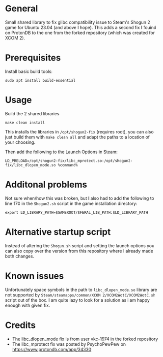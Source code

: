 # General

Small shared library to fix glibc compatibility issue to Steam's Shogun 2 game
for Ubuntu 23.04 (and above I hope). This adds a second fix I fouind on 
ProtonDB to the one from the forked repository (which was created for XCOM 2).

# Prerequisites

Install basic build tools:

```sudo apt install build-essential```

# Usage

Build the 2 shared libraries

```make clean install```

This installs the libraries in `/opt/shogun2-fix` (requires root), you can also 
just build them with `make clean all` and adapt the paths to a location of
your choosing.

Then add the following to the Launch Options in Steam:

```LD_PRELOAD=/opt/shogun2-fix/libc_mprotect.so:/opt/shogun2-fix/libc_dlopen_mode.so %command%```

# Additonal problems

Not sure when/how this was broken, but I also had to add the following to 
line 170 in the `Shogun2.sh` script in the game installation directory:

```export LD_LIBRARY_PATH=$GAMEROOT/$FERAL_LIB_PATH:$LD_LIBRARY_PATH```

# Alternative startup script

Instead of altering the `Shogun.sh` script and setting the launch options
you can also copy over the version from this repository where I already made
both changes.

# Known issues

Unfortunately space symbols in the path to `libc_dlopen_mode.so` library
are not supported by `Steam/steamapps/common/XCOM 2/XCOM2WotC/XCOM2WotC.sh`
script out of the box. I am quite lazy to look for a solution as i am happy
enough with given fix.

# Credits

- The libc_dlopen_mode fix is from user vkc-1974 in the forked repository
- The libc_mprotect fix was posted by PsychoPewPew on https://www.protondb.com/app/34330
